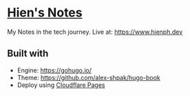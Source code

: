 # [Hien's Notes](https://www.hienph.dev)

My Notes in the tech journey.
Live at: https://www.hienph.dev

## Built with
- Engine: https://gohugo.io/
- Theme: https://github.com/alex-shpak/hugo-book
- Deploy using [Cloudflare Pages](https://pages.cloudflare.com/)
